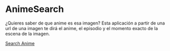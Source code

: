 # AnimeSearch

¿Quieres saber de que anime es esa imagen? Esta aplicación a partir de una url de una imagen te dirá el anime, el episodio y el momento exacto de la escena de la imagen.

[Search Anime](https://migueljiro.github.io/AnimeSearch/)

